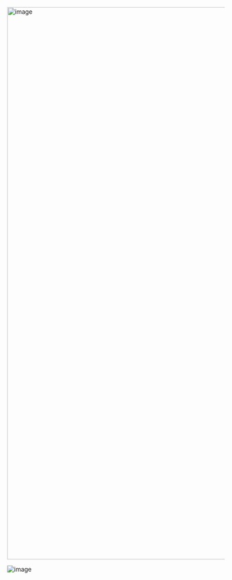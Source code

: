 
<img width="989" height="1280" alt="image" src="https://github.com/user-attachments/assets/f22b52f3-fb69-4b6a-af19-549b197f001b" />



![image](https://github.com/user-attachments/assets/34def754-b8ac-4147-b99c-130921bbf37e)
